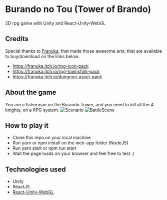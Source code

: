 # Burando no Tou (Tower of Brando)
2D rpg game with Unity and React-Unity-WebGL


## Credits
Special thanks to [Franuka](https://franuka.itch.io/), that made those awesome arts, that are available to buy/download on the links below:
- https://franuka.itch.io/rpg-icon-pack
- https://franuka.itch.io/rpg-townsfolk-pack
- https://franuka.itch.io/dungeon-asset-pack

## About the game
You are a fisherman on the Burando Tower, and you need to kill all the 4 knights, on a RPG system.
![Scenario](https://user-images.githubusercontent.com/62142386/130366611-67a3f344-dea4-43bb-a3f6-01ab9121acab.PNG)
![BattleScene](https://user-images.githubusercontent.com/62142386/130366671-bb849ab6-74af-486b-9fbc-4f475ab7958f.PNG)


## How to play it
- Clone this repo on your local machine
- Run yarn or npm install on the web-app folder (NodeJS)
- Run yarn start or npm run start
- Wait the page loads on your browser and feel free to test :)

## Technologies used
- Unity
- ReactJS
- [React-Unity-WebGL](https://www.npmjs.com/package/react-unity-webgl)
